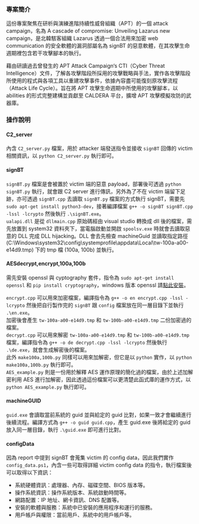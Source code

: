 ### 專案簡介
這份專案聚焦在研析與演練進階持續性威脅組織（APT）的一個 attack campaign，名為 A cascade of compromise:
Unveiling Lazarus new campaign，是北韓駭客組織 Lazarus 透過一個合法用來加密 web communication 的安全軟體的漏洞部屬名為 signBT 的惡意軟體，在其攻擊生命週期裡包含若干攻擊腳本的執行。

藉由研讀過去曾發生的 APT Attack Campaign‘s CTI（Cyber Threat Intelligence）文件，了解各攻擊階段所採用的攻擊戰略與手法，實作各攻擊階段所使用的程式與各項工具以重建攻擊事件，依據內容盡可能復刻原攻擊流程 （Attack Life Cycle）。旨在將 APT 攻擊生命週期中所使用的攻擊腳本，以 abilities 的形式完整建構並貢獻至 CALDERA 平台，擴增 APT 攻擊模擬攻防的武器庫。

### 操作說明
#### C2_server
內含 `C2_server.py` 檔案，用於 attacker 端發送指令並接收 `signBT` 回傳的 victim 相關資訊，以 `python C2_server.py` 執行即可。

#### signBT
`signBT.py` 檔案是會被置於 victim 端的惡意 payload，部署後可透過 `python signBT.py` 執行，就會跟 C2 server 進行傳訊，另外為了不在 victim 端留下足跡，亦可透過 `signBT.cpp` 去讀取 `signBT.py` 檔案的方式執行 signBT，需要先 `sudo apt-get install python3-dev`，接著編譯檔案 `g++ -o signBT signBT.cpp -lssl -lcrypto` 然後執行 `.\signBT.exe`。  
`ualapi.dll` 是從 `dllmain.cpp` 原始碼經由 visual studio 轉換成 dll 後的檔案，需先放置到 system32 資料夾下，當電腦啟動並開啟 `spoolsv.exe` 時就會去讀取惡意的 DLL 完成 DLL hijacking。DLL 會去先檢查 machineGuid 並讀取指定路徑 (C:\Windows\system32\config\systemprofile\appdata\Local\tw-100a-a00-e14d9.tmp) 下的 tmp 檔 (100a, 100b) 並執行。  

#### AESdecrypt,encrypt,100a,100b 
需先安裝 openssl 與 cyptography 套件，指令為 `sudo apt-get install openssl` 和 `pip install cryptography`，windows 版本 openssl 請[點此安裝](https://slproweb.com/products/Win32OpenSSL.html)。  

`encrypt.cpp` 可以用來加密檔案，編譯指令為 `g++ -o en encrypt.cpp -lssl -lcrypto` 然後把自行製作完的 `signBT` 跟 `config` 檔案放在同一層目錄下並執行 `.\en.exe`。  
加密後會產生 `tw-100a-a00-e14d9.tmp` 和 `tw-100b-a00-e14d9.tmp` 二份加密過的檔案。    
`decrypt.cpp` 可以用來解密 `tw-100a-a00-e14d9.tmp` 和 `tw-100b-a00-e14d9.tmp` 檔案，編譯指令為 `g++ -o de decrypt.cpp -lssl -lcrypto` 然後執行 `.\de.exe`，就會生成解密後的檔案。    
此外 `make100a,100b.py` 同樣可以用來加解密，但它是以 `python` 實作，以 `python make100a,100b.py` 執行即可。    
`AES_example.py` 則是一份用於解釋 AES 運作原理的簡化過的檔案，由於上述加解密利用 AES 進行加解密，因此透過這份檔案可以更清楚此函式庫的運作方式，以 `python AES_example.py` 執行即可。  

#### machineGUID
`guid.exe` 會讀取當前系統的 guid 並與給定的 guid 比對，如果一致才會繼續進行後續流程。編譯方式為 `g++ -o guid guid.cpp`，產生 guid.exe 後將給定的 guid 放入同一層目錄，執行 `.\guid.exe` 即可進行比對。

#### configData
因為 report 中提到 signBT 會蒐集 victim 的 config data，因此我們實作 `config_data.ps1`，內含一些可取得詳細 victim config data 的指令，執行檔案後可以取得以下資訊：
- 系統硬體資訊：處理器、內存、磁碟空間、BIOS 版本等。
- 操作系統資訊：操作系統版本、系統啟動時間等。
- 網路配置：IP 地址、網卡資訊、DNS 配置等。
- 安裝的軟體與服務：系統中已安裝的應用程序和運行的服務。
- 用戶帳戶與權限：當前用戶、系統中的用戶帳戶等。

